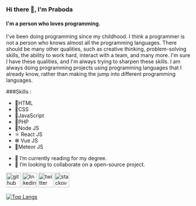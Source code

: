 ### Hi there 👋, I'm Praboda
#### I'm a person who loves programming.
I've been doing programming since my childhood. I think a programmer is not a person who knows almost all the programming languages. There should be many other qualities, such as creative thinking, problem-solving skills, the ability to work hard, interact with a team, and many more. I'm sure I have these qualities, and I'm always trying to sharpen these skills. I am always doing programming projects using programming languages that I already know, rather than making the jump into different programming languages. 

###Skills :

* 🧡HTML
* 💙CSS
* 💛JavaScript
* 💜PHP
* 💚Node JS
* ⚛ React JS
* ❇ Vue JS
* 🔸Meteor JS

- 🌱 I’m currently reading for my degree.
- 👯 I’m looking to collaborate on a open-source project.


[<img src='https://cdn.jsdelivr.net/npm/simple-icons@3.0.1/icons/github.svg' alt='github' height='40'>](https://github.com/PrabodaSankalpa)  [<img src='https://cdn.jsdelivr.net/npm/simple-icons@3.0.1/icons/linkedin.svg' alt='linkedin' height='40'>](https://www.linkedin.com/in/praboda-sankalpa/)  [<img src='https://cdn.jsdelivr.net/npm/simple-icons@3.0.1/icons/twitter.svg' alt='twitter' height='40'>](https://twitter.com/PrabodaSankalpa)  [<img src='https://cdn.jsdelivr.net/npm/simple-icons@3.0.1/icons/stackoverflow.svg' alt='stackoverflow' height='40'>](https://stackoverflow.com/users/16920954)  

[![Top Langs](https://github-readme-stats.vercel.app/api/top-langs/?username=PrabodaSankalpa)](https://github.com/anuraghazra/github-readme-stats)

